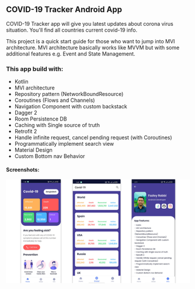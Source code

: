 ## COVID-19 Tracker Android App

COVID-19 Tracker app will give you latest updates about corona virus situation. You'll find all countries current covid-19 info. 

This project is a quick start guide for those who want to jump into MVI architecture. MVI architecture basically works like MVVM but with some additional features e.g. Event and State Management.

### This app build with: 

- Kotlin
- MVI architecture
- Repository pattern (NetworkBoundResource)
- Coroutines (Flows and Channels)
- Navigation Component with custom backstack 
- Dagger 2
- Room Persistence DB
- Caching with Single source of truth
- Retrofit 2
- Handle infinite request, cancel pending request (with Coroutines)
- Programmatically implement search view
- Material Design
- Custom Bottom nav Behavior

#### Screenshots:

![Home](/screenshots/1.jpg)
